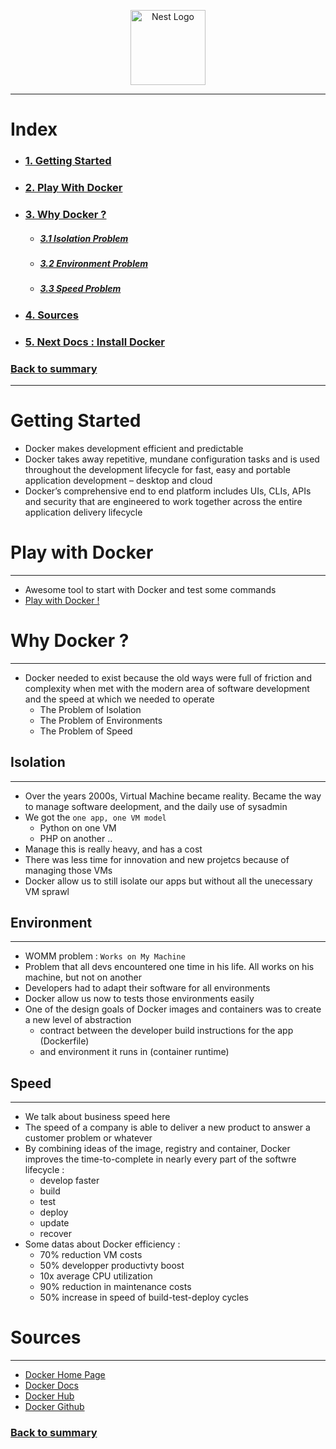<p align="center">
  <a href="https://docs.docker.com" target="blank"><img src="https://cdn.worldvectorlogo.com/logos/docker.svg" width="120" alt="Nest Logo" /></a>
</p>

***

# Index
- ### [1. Getting Started](#getting-started)
- ### [2. Play With Docker](#play-with-docker)
- ### [3. Why Docker ?](#why-docker-?)
  - ##### [3.1 Isolation Problem](#isolation)
  - ##### [3.2 Environment Problem](#environment)
  - ##### [3.3 Speed Problem](#speed)
- ### [4. Sources](#sources)
- ### [5. Next Docs : Install Docker](1-install-docker.md)
### [Back to summary](../Summary.md)

***

# Getting Started
- Docker makes development efficient and predictable
- Docker takes away repetitive, mundane configuration tasks and is used throughout the development lifecycle for fast, easy and portable application development – desktop and cloud
- Docker’s comprehensive end to end platform includes UIs, CLIs, APIs and security that are engineered to work together across the entire application delivery lifecycle

# Play with Docker
***

- Awesome tool to start with Docker and test some commands
- <a href="https://labs.play-with-docker.com" target="_blank">Play with Docker !</a>

# Why Docker ?
***
- Docker needed to exist because the old ways were full of friction and complexity when met with the modern area of software development and the speed at which we needed to operate
    - The Problem of Isolation
    - The Problem of Environments
    - The Problem of Speed

## Isolation
***
- Over the years 2000s, Virtual Machine became reality. Became the way to manage software deelopment, and the daily use of sysadmin
- We got the `one app, one VM model`
    - Python on one VM
    - PHP on another ..
- Manage this is really heavy, and has a cost
- There was less time for innovation and new projetcs because of managing those VMs
- Docker allow us to still isolate our apps but without all the unecessary VM sprawl

## Environment
***
- WOMM problem : `Works on My Machine`
- Problem that all devs encountered one time in his life. All works on his machine, but not on another
- Developers had to adapt their software for all environments
- Docker allow us now to tests those environments easily
- One of the design goals of Docker images and containers was to create a new level of abstraction
    - contract between the developer build instructions for the app (Dockerfile)
    - and environment it runs in (container runtime)

## Speed
***
- We talk about business speed here
- The speed of a company is able to deliver a new product to answer a customer problem or whatever
- By combining ideas of the image, registry and container, Docker improves the time-to-complete in nearly every part of the softwre lifecycle :
    - develop faster
    - build
    - test
    - deploy
    - update
    - recover
- Some datas about Docker efficiency :
    - 70% reduction VM costs
    - 50% developper productivty boost
    - 10x average CPU utilization
    - 90% reduction in maintenance costs
    - 50% increase in speed of build-test-deploy cycles

# Sources
***

- <a href="https://www.docker.com" target="_blank">Docker Home Page</a>
- <a href="https://docs.docker.com" target="_blank">Docker Docs</a>
- <a href="https://hub.docker.com" target="_blank">Docker Hub</a>
- <a href="https://github.com/docker" target="_blank">Docker Github</a>

### [Back to summary](../Summary.md)
